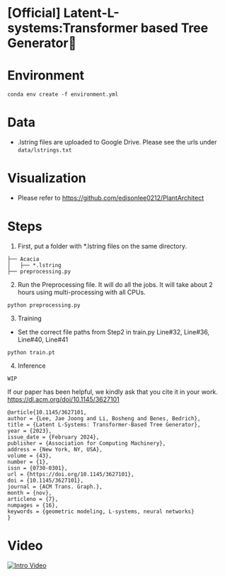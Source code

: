 # [Official] Latent-L-systems:Transformer based Tree Generator🌲

# Environment
```
conda env create -f environment.yml
```

# Data
* .lstring files are uploaded to Google Drive. Please see the urls under `data/lstrings.txt`

# Visualization
* Please refer to https://github.com/edisonlee0212/PlantArchitect

# Steps
1) First, put a folder with *.lstring files on the same directory.
```
├── Acacia
│   ├── *.lstring
├── preprocessing.py
```    
2) Run the Preprocessing file. It will do all the jobs. It will take about 2 hours using multi-processing with all CPUs.
```
python preprocessing.py
```
3) Training
* Set the correct file paths from Step2 in train.py Line#32, Line#36, Line#40, Line#41
```
python train.pt
```
4) Inference
```
WIP
```

If our paper has been helpful, we kindly ask that you cite it in your work. https://dl.acm.org/doi/10.1145/3627101

```
@article{10.1145/3627101,
author = {Lee, Jae Joong and Li, Bosheng and Benes, Bedrich},
title = {Latent L-Systems: Transformer-Based Tree Generator},
year = {2023},
issue_date = {February 2024},
publisher = {Association for Computing Machinery},
address = {New York, NY, USA},
volume = {43},
number = {1},
issn = {0730-0301},
url = {https://doi.org/10.1145/3627101},
doi = {10.1145/3627101},
journal = {ACM Trans. Graph.},
month = {nov},
articleno = {7},
numpages = {16},
keywords = {geometric modeling, L-systems, neural networks}
}
```

# Video
[![Intro Video](https://img.youtube.com/vi/1SPSQ-IwcvQ/0.jpg)](https://www.youtube.com/watch?v=1SPSQ-IwcvQ)



